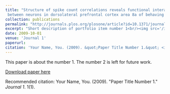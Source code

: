 ```yaml
---
title: "Structure of spike count correlations reveals functional interactions
 between neurons in dorsolateral prefrontal cortex area 8a of behaving primates"
collection: publications
permalink: "http://journals.plos.org/plosone/article?id=10.1371/journal.pone.0061503"
excerpt: "Short description of portfolio item number 1<br/><img src='/images/500x300.png'>"
date: 2009-10-01
venue: 'Journal 1'
paperurl: 
citation: 'Your Name, You. (2009). &quot;Paper Title Number 1.&quot; <i>Journal 1</i>. 1(1).'
---
```

This paper is about the number 1. The number 2 is left for future work.

[Download paper here](http://academicpages.github.io/files/paper1.pdf)

Recommended citation: Your Name, You. (2009). "Paper Title Number 1." <i>Journal 1</i>. 1(1).
